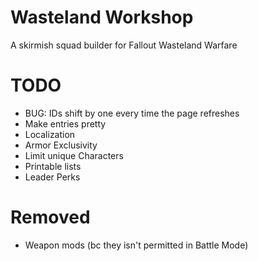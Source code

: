 # Wasteland Workshop
A skirmish squad builder for Fallout Wasteland Warfare

# TODO
* BUG: IDs shift by one every time the page refreshes
* Make entries pretty
* Localization
* Armor Exclusivity
* Limit unique Characters
* Printable lists
* Leader Perks

# Removed 
* Weapon mods (bc they isn't permitted in Battle Mode)